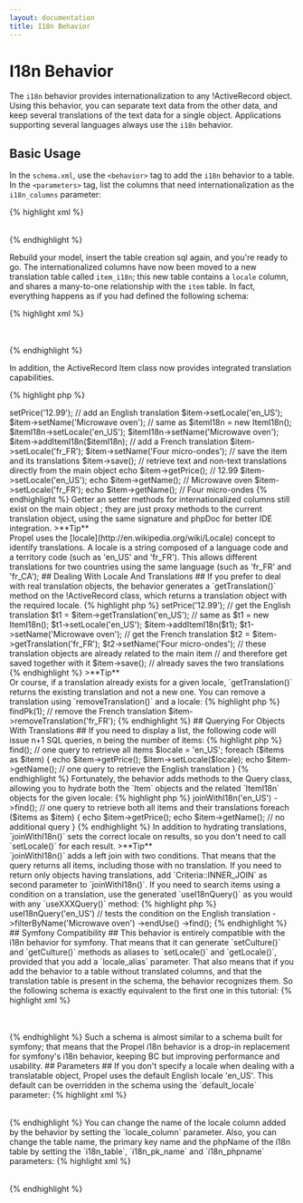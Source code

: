 ```yaml
---
layout: documentation
title: I18n Behavior
---
```


# I18n Behavior #

The `i18n` behavior provides internationalization to any !ActiveRecord object. Using this behavior, you can separate text data from the other data, and keep several translations of the text data for a single object. Applications supporting several languages always use the `i18n` behavior.

## Basic Usage ##

In the `schema.xml`, use the `<behavior>` tag to add the `i18n` behavior to a table. In the `<parameters>` tag, list the columns that need internationalization as the `i18n_columns` parameter:

{% highlight xml %}
<table name="item">
  <column name="id" required="true" primaryKey="true" autoIncrement="true" type="INTEGER" />
  <column name="name" type="VARCHAR" required="true" />
  <column name="description" type="LONGVARCHAR" />
  <column name="price" type="FLOAT" />
  <column name="is_in_store" type="BOOLEAN" />
  <behavior name="i18n">
    <parameter name="i18n_columns" value="name, description" />
  </behavior>
</table>
{% endhighlight %}

Rebuild your model, insert the table creation sql again, and you're ready to go. The internationalized columns have now been moved to a new translation table called `item_i18n`; this new table contains a `locale` column, and shares a many-to-one relationship with the `item` table. In fact, everything happens as if you had defined the following schema:

{% highlight xml %}
<table name="item">
  <column name="id" required="true" primaryKey="true" autoIncrement="true" type="INTEGER" />
  <column name="price" type="FLOAT" />
  <column name="is_in_store" type="BOOLEAN" />
</table>
<table name="item_i18n">
  <column name="id" type="INTEGER" required="true" primaryKey="true" />
  <column name="locale" type="VARCHAR" size="5" required="true" primaryKey="true" />
  <column name="name" type="VARCHAR" required="true" />
  <column name="description" type="LONGVARCHAR" />
  <foreign-key foreignTable="item" onDelete="setnull" onUpdate="cascade">
    <reference local="id" foreign="id" />
  </foreign-key>
</table>
{% endhighlight %}

In addition, the ActiveRecord Item class now provides integrated translation capabilities.

{% highlight php %}
<?php
$item = new Item();
$item->setPrice('12.99');

// add an English translation
$item->setLocale('en_US');
$item->setName('Microwave oven');
// same as
$itemI18n = new ItemI18n();
$itemI18n->setLocale('en_US');
$itemI18n->setName('Microwave oven');
$item->addItemI18n($itemI18n);

// add a French translation
$item->setLocale('fr_FR');
$item->setName('Four micro-ondes');

// save the item and its translations
$item->save();

// retrieve text and non-text translations directly from the main object
echo $item->getPrice(); // 12.99
$item->setLocale('en_US');
echo $item->getName(); // Microwave oven
$item->setLocale('fr_FR');
echo $item->getName(); // Four micro-ondes
{% endhighlight %}

Getter an setter methods for internationalized columns still exist on the main object ; they are just proxy methods to the current translation object, using the same signature and phpDoc for better IDE integration.

>**Tip**<br />Propel uses the [locale](http://en.wikipedia.org/wiki/Locale) concept to identify translations. A locale is a string composed of a language code and a territory code (such as 'en_US' and 'fr_FR'). This allows different translations for two countries using the same language (such as 'fr_FR' and 'fr_CA');

## Dealing With Locale And Translations ##

If you prefer to deal with real translation objects, the behavior generates a `getTranslation()` method on the !ActiveRecord class, which returns a translation object with the required locale.

{% highlight php %}
<?php
$item = new Item();
$item->setPrice('12.99');

// get the English translation
$t1 = $item->getTranslation('en_US');
// same as
$t1 = new ItemI18n();
$t1->setLocale('en_US');
$item->addItemI18n($t1);

$t1->setName('Microwave oven');

// get the French translation
$t2 = $item->getTranslation('fr_FR');

$t2->setName('Four micro-ondes');

// these translation objects are already related to the main item
// and therefore get saved together with it
$item->save(); // already saves the two translations
{% endhighlight %}

>**Tip**<br />Or course, if a translation already exists for a given locale, `getTranslation()` returns the existing translation and not a new one.

You can remove a translation using `removeTranslation()` and a locale:

{% highlight php %}
<?php
$item = ItemQuery::create()->findPk(1);
// remove the French translation
$item->removeTranslation('fr_FR');
{% endhighlight %}

## Querying For Objects With Translations ##

If you need to display a list, the following code will issue n+1 SQL queries, n being the number of items:

{% highlight php %}
<?php
$items = ItemQuery::create()->find(); // one query to retrieve all items
$locale = 'en_US';
foreach ($items as $item) {
  echo $item->getPrice();
  $item->setLocale($locale);
  echo $item->getName(); // one query to retrieve the English translation
}
{% endhighlight %}

Fortunately, the behavior adds methods to the Query class, allowing you to hydrate both the `Item` objects and the related `ItemI18n` objects for the given locale:

{% highlight php %}
<?php
$items = ItemQuery::create()
  ->joinWithI18n('en_US')
  ->find(); // one query to retrieve both all items and their translations
foreach ($items as $item) {
  echo $item->getPrice();
  echo $item->getName(); // no additional query
}
{% endhighlight %}

In addition to hydrating translations, `joinWithI18n()` sets the correct locale on results, so you don't need to call `setLocale()` for each result.

>**Tip**<br />`joinWithI18n()` adds a left join with two conditions. That means that the query returns all items, including those with no translation. If you need to return only objects having translations, add `Criteria::INNER_JOIN` as second parameter to `joinWithI18n()`.

If you need to search items using a condition on a translation, use the generated `useI18nQuery()` as you would with any `useXXXQuery()` method:

{% highlight php %}
<?php
$items = ItemQuery::create()
  ->useI18nQuery('en_US') // tests the condition on the English translation
    ->filterByName('Microwave oven')
  ->endUse()
  ->find();
{% endhighlight %}

## Symfony Compatibility ##

This behavior is entirely compatible with the i18n behavior for symfony. That means that it can generate `setCulture()` and `getCulture()` methods as aliases to `setLocale()` and `getLocale()`, provided that you add a `locale_alias` parameter. That also means that if you add the behavior to a table without translated columns, and that the translation table is present in the schema, the behavior recognizes them.

So the following schema is exactly equivalent to the first one in this tutorial:

{% highlight xml %}
<table name="item">
  <column name="id" required="true" primaryKey="true" autoIncrement="true" type="INTEGER" />
  <column name="price" type="FLOAT" />
  <column name="is_in_store" type="BOOLEAN" />
  <behavior name="i18n">
    <parameter name="locale_alias" value="culture" />
  </behavior>
</table>
<table name="item_i18n">
  <column name="id" type="INTEGER" required="true" primaryKey="true" />
  <column name="name" type="VARCHAR" required="true" />
  <column name="description" type="LONGVARCHAR" />
</table>
{% endhighlight %}

Such a schema is almost similar to a schema built for symfony; that means that the Propel i18n behavior is a drop-in replacement for symfony's i18n behavior, keeping BC but improving performance and usability.

## Parameters ##

If you don't specify a locale when dealing with a translatable object, Propel uses the default English locale 'en_US'. This default can be overridden in the schema using the `default_locale` parameter:

{% highlight xml %}
<table name="item">
  <column name="id" required="true" primaryKey="true" autoIncrement="true" type="INTEGER" />
  <column name="name" type="VARCHAR" required="true" />
  <column name="description" type="LONGVARCHAR" />
  <column name="price" type="FLOAT" />
  <column name="is_in_store" type="BOOLEAN" />
  <behavior name="i18n">
    <parameter name="i18n_columns" value="name, description" />
    <parameter name="default_locale" value="fr_FR" />
  </behavior>
</table>
{% endhighlight %}

You can change the name of the locale column added by the behavior by setting the `locale_column` parameter. Also, you can change the table name, the primary key name and the phpName of the i18n table by setting the `i18n_table`, `i18n_pk_name` and `i18n_phpname` parameters:

{% highlight xml %}
<table name="item">
  <column name="id" required="true" primaryKey="true" autoIncrement="true" type="INTEGER" />
  <column name="name" type="VARCHAR" required="true" />
  <column name="description" type="LONGVARCHAR" />
  <column name="price" type="FLOAT" />
  <column name="is_in_store" type="BOOLEAN" />
  <behavior name="i18n">
    <parameter name="i18n_columns" value="name, description" />
    <parameter name="locale_column" value="language" />
    <parameter name="i18n_table" value="item_translation" />
    <parameter name="i18n_pk_name" value="TransId" />
    <parameter name="i18n_phpname" value="ItemTranslation" />
  </behavior>
</table>
{% endhighlight %}
